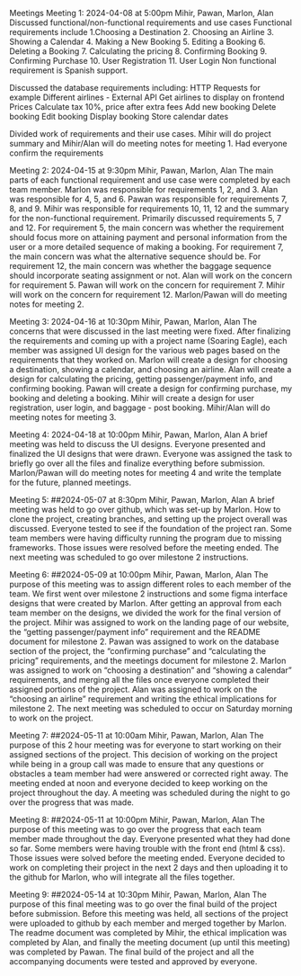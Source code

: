 Meetings
Meeting 1:
2024-04-08 at 5:00pm
Mihir, Pawan, Marlon, Alan
Discussed functional/non-functional requirements and use cases
Functional requirements include 
1.Choosing a Destination
2. Choosing an Airline
3. Showing a Calendar
4. Making a New Booking
5. Editing a Booking
6. Deleting a Booking
7. Calculating the pricing
8. Confirming Booking
9. Confirming Purchase
10. User Registration
11. User Login
Non functional requirement is Spanish support.

Discussed the database requirements including:
HTTP Requests for example 
Different airlines - External API
Get airlines to display on frontend
	Prices
		Calculate tax 10%, price after extra fees
	Add new booking
	Delete booking
	Edit booking
	Display booking
		Store calendar dates

Divided work of requirements and their use cases. 
Mihir will do project summary and Mihir/Alan will do meeting notes for meeting 1.
Had everyone confirm the requirements


Meeting 2:
2024-04-15 at 9:30pm
Mihir, Pawan, Marlon, Alan
The main parts of each functional requirement and use case were completed by each team member. Marlon was responsible for requirements 1, 2, and 3. Alan was responsible for 4, 5, and 6. Pawan was responsible for requirements 7, 8, and 9. Mihir was responsible for requirements 10, 11, 12 and the summary for the non-functional requirement.
Primarily discussed requirements 5, 7 and 12. For requirement 5, the main concern was whether the requirement should focus more on attaining payment and personal information from the user or a more detailed sequence of making a booking. For requirement 7, the main concern was what the alternative sequence should be. For requirement 12, the main concern was whether the baggage sequence should incorporate seating assignment or not.
Alan will work on the concern for requirement 5. Pawan will work on the concern for requirement 7. Mihir will work on the concern for requirement 12. Marlon/Pawan will do meeting notes for meeting 2.


Meeting 3:
2024-04-16 at 10:30pm
Mihir, Pawan, Marlon, Alan
The concerns that were discussed in the last meeting were fixed. After finalizing the requirements and coming up with a project name (Soaring Eagle), each member was assigned UI design for the various web pages based on the requirements that they worked on. Marlon will create a design for choosing a destination, showing a calendar, and choosing an airline. Alan will create a design for calculating the pricing, getting passenger/payment info, and confirming booking. Pawan will create a design for confirming purchase, my booking and deleting a booking. Mihir will create a design for user registration, user login, and baggage - post booking. Mihir/Alan will do meeting notes for meeting 3.


Meeting 4:
2024-04-18 at 10:00pm
Mihir, Pawan, Marlon, Alan
A brief meeting was held to discuss the UI designs. Everyone presented and finalized the UI designs that were drawn. Everyone was assigned the task to briefly go over all the files and finalize everything before submission. Marlon/Pawan will do meeting notes for meeting 4 and write the template for the future, planned meetings.


Meeting 5:
##2024-05-07 at 8:30pm
Mihir, Pawan, Marlon, Alan
A brief meeting was held to go over github, which was set-up by Marlon. How to clone the project, creating branches, and setting up the project overall was discussed. Everyone tested to see if the foundation of the project ran. Some team members were having difficulty running the program due to missing frameworks. Those issues were resolved before the meeting ended. The next meeting was scheduled to go over milestone 2 instructions. 


Meeting 6:
##2024-05-09 at 10:00pm
Mihir, Pawan, Marlon, Alan
The purpose of this meeting was to assign different roles to each member of the team. We first went over milestone 2 instructions and some figma interface designs that were created by Marlon. After getting an approval from each team member on the designs, we divided the work for the final version of the project. Mihir was assigned to work on the landing page of our website, the “getting passenger/payment info” requirement and the README document for milestone 2. Pawan was assigned to work on the database section of the project, the “confirming purchase” and “calculating the pricing” requirements, and the meetings document for milestone 2. Marlon was assigned to work on “choosing a destination” and “showing a calendar” requirements, and merging all the files once everyone completed their assigned portions of the project. Alan was assigned to work on the “choosing an airline” requirement and writing the ethical implications for milestone 2. The next meeting was scheduled to occur on Saturday morning to work on the project. 


Meeting 7:
##2024-05-11 at 10:00am
Mihir, Pawan, Marlon, Alan
The purpose of this 2 hour meeting was for everyone to start working on their assigned sections of the project. This decision of working on the project while being in a group call was made to ensure that any questions or obstacles a team member had were answered or corrected right away. The meeting ended at noon and everyone decided to keep working on the project throughout the day. A meeting was scheduled during the night to go over the progress that was made.  


Meeting 8:
##2024-05-11 at 10:00pm
Mihir, Pawan, Marlon, Alan
The purpose of this meeting was to go over the progress that each team member made throughout the day. Everyone presented what they had done so far. Some members were having trouble with the front end (html & css). Those issues were solved before the meeting ended. Everyone decided to work on completing their project in the next 2 days and then uploading it to the github for Marlon, who will integrate all the files together.


Meeting 9:
##2024-05-14 at 10:30pm
Mihir, Pawan, Marlon, Alan
The purpose of this final meeting was to go over the final build of the project before submission. Before this meeting was held, all sections of the project were uploaded to github by each member and merged together by Marlon. The readme document was completed by Mihir, the ethical implication was completed by Alan, and finally the meeting document (up until this meeting) was completed by Pawan. The final build of the project and all the accompanying documents were tested and approved by everyone.